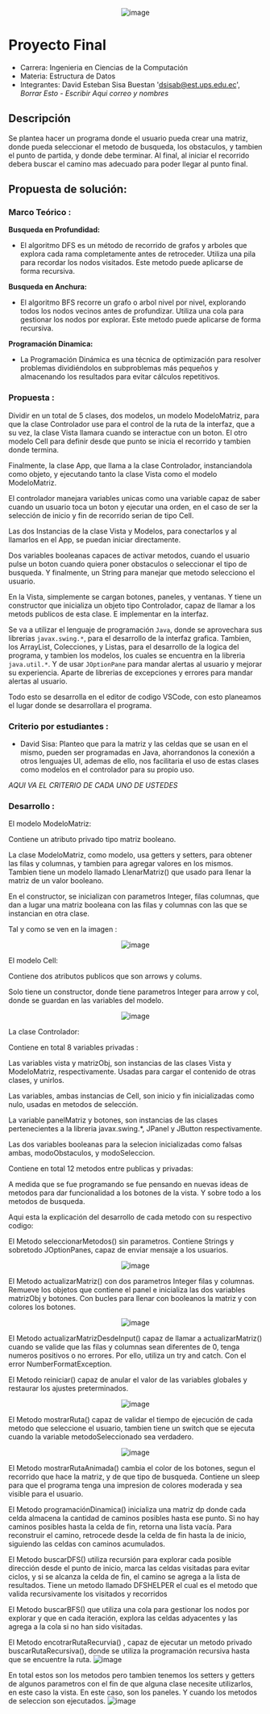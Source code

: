 
<p align="center">
  <img src="https://github.com/user-attachments/assets/caa1a648-f9f1-4327-a500-68c62f8420ea" alt="image">
</p>
<h1 aling = "center" >
  Proyecto Final
</h1>

- Carrera: Ingenieria en Ciencias de la Computación
- Materia: Estructura de Datos
- Integrantes: David Esteban Sisa Buestan  'dsisab@est.ups.edu.ec', *Borrar Esto - Escribir Aqui correo y nombres*

## Descripción
 Se plantea hacer un programa donde el usuario pueda crear una matriz, donde pueda seleccionar el metodo de busqueda, los
obstaculos, y tambien el punto de partida, y donde debe terminar. Al final, al iniciar el recorrido debera buscar el 
camino mas adecuado para poder llegar al punto final.

## Propuesta de solución: 
### Marco Teórico : 

**Busqueda en Profundidad:**

- El algoritmo DFS es un método de recorrido de grafos y arboles que explora cada rama completamente antes de retroceder. Utiliza una pila para recordar los nodos visitados.
Este metodo puede aplicarse de forma recursiva.

**Busqueda en Anchura:**

- El algoritmo BFS  recorre un grafo o arbol nivel por nivel, explorando todos los nodos vecinos antes de profundizar. Utiliza una cola para gestionar los nodos por explorar.
Este metodo puede aplicarse de forma recursiva.

__Programación Dinamica:__

 - La Programación Dinámica es una técnica de optimización para resolver problemas dividiéndolos en subproblemas más pequeños y almacenando los resultados para evitar cálculos repetitivos.

### Propuesta  :

Dividir en un total de 5 clases, dos modelos, un modelo ModeloMatriz, para que la clase Controlador use para el control de la ruta de la interfaz, que a su vez, la clase Vista llamara cuando se 
interactue con un boton. El otro modelo Cell para definir desde que punto se inicia el recorrido y tambien donde termina.

Finalmente, la clase App, que llama a la clase Controlador, instanciandola como objeto, y ejecutando tanto la clase Vista como el modelo ModeloMatriz.

El controlador manejara variables unicas como una variable capaz de saber cuando un usuario toca un boton y ejecutar una orden, en el caso de ser la selección de inicio y fin de recorrido serian 
de tipo Cell.

Las dos Instancias de la clase Vista y Modelos, para conectarlos y al llamarlos en el App, se puedan iniciar directamente.

Dos variables booleanas capaces de activar metodos, cuando el usuario pulse un boton cuando quiera poner obstaculos o seleccionar el tipo de busqueda. Y finalmente, un String para manejar que metodo
selecciono el usuario.

En la Vista, simplemente se cargan botones, paneles, y ventanas. Y tiene un constructor que inicializa un objeto tipo Controlador, capaz de llamar a los metods publicos de esta clase. E implementar
en la interfaz.



Se va a utilizar el lenguaje de programación `Java`, donde se aprovechara sus librerias `javax.swing.*`, para el desarrollo de la interfaz grafica. Tambien, los ArrayList, Colecciones, y Listas,
para el desarrollo de la logica del programa, y tambien los modelos, los cuales se encuentra en la libreria `java.util.*`. Y de usar `JOptionPane` para mandar alertas al usuario y mejorar su experiencia.
Aparte de librerias de excepciones y errores para mandar alertas al usuario.

Todo esto se desarrolla en el editor de codigo VSCode, con esto planeamos el lugar donde se desarrollara el programa.

### Criterio por estudiantes :
- David Sisa: Planteo que para la matriz y las celdas que se usan en el mismo, pueden ser programadas en Java, ahorrandonos la conexión a otros lenguajes UI, ademas de ello, nos facilitaria el uso
de estas clases como modelos en el controlador para su propio uso.

*AQUI VA EL CRITERIO DE CADA UNO DE USTEDES*

### Desarrollo :
  El modelo ModeloMatriz: 
  
  Contiene un atributo privado tipo matriz booleano.
  
  La clase ModeloMatriz, como modelo, usa getters y setters, para obtener las filas y columnas, y tambien para agregar valores en los mismos.
  Tambien tiene un modelo llamado LlenarMatriz() que usado para llenar la matriz de un valor booleano.
  
  En el constructor, se inicializan con parametros Integer, filas columnas,  que dan a lugar una matriz booleana con las filas y columnas con las 
  que se instancian en otra clase.
  
  Tal y como se ven en la imagen :


<p align="center">
  <img src="https://github.com/user-attachments/assets/8787be79-4302-4a85-8b53-59f10e5455ad" alt="image">
</p>

  El modelo Cell:

  Contiene dos atributos publicos que son arrows y colums.

  Solo tiene un constructor, donde tiene parametros Integer para arrow y col, donde se guardan en las variables del modelo.

<p align="center">
  <img src="https://github.com/user-attachments/assets/5a3fe024-d213-4c32-99fd-811ad34f702c" alt="image">
</p>
  La clase Controlador:

  Contiene en total 8 variables privadas :
  
  Las variables vista y matrizObj, son instancias de las clases Vista y ModeloMatriz, respectivamente. Usadas para cargar el contenido de otras clases, y unirlos.
  
  Las variables, ambas instancias de Cell, son inicio y fin inicializadas como nulo, usadas en metodos de selección.
  
  La variable panelMatriz y botones, son instancias de las clases pertenecientes a la libreria javax.swing.*, JPanel y JButton respectivamente.
  
  Las dos variables booleanas para la selecion inicializadas como falsas ambas, modoObstaculos, y modoSeleccion.
  
  Contiene en total 12 metodos entre publicas y privadas:
  

  A medida que se fue programando se fue pensando en nuevas ideas de metodos para dar funcionalidad a los botones de la vista. Y sobre todo a los metodos de
  busqueda.

  Aqui esta la explicación del desarrollo de cada metodo con su respectivo codigo: 
  
  El Metodo  seleccionarMetodos() sin parametros. Contiene Strings y sobretodo JOptionPanes, capaz de enviar mensaje a los usuarios.
  
<p align="center">
  <img src="https://github.com/user-attachments/assets/aa80e9c8-b3c5-42f2-8fe0-022036f7b2d5" alt="image">
</p>




  El Metodo  actualizarMatriz() con dos parametros Integer filas y columnas. Remueve los objetos que contiene el panel e inicializa las dos variables matrizObj y botones.
  Con bucles para llenar con booleanos la matriz y con colores los botones.

  <p align="center">
  <img src="https://github.com/user-attachments/assets/50c88086-a9e2-4265-8317-d8753e4c7bd1" alt="image">
  </p>

  El Metodo  actualizarMatrizDesdeInput() capaz de llamar a actualizarMatriz() cuando se valide que las filas y columnas sean diferentes de 0, tenga numeros positivos o  no errores.
  Por ello, utiliza un try and catch. Con el error NumberFormatException.

  El Metodo reiniciar() capaz de anular el valor de las variables globales y restaurar los ajustes preterminados. 
  
<p align="center">
  <img src="https://github.com/user-attachments/assets/4b7a3038-262c-4dc2-9ee6-8d1017ef1b52" alt="image">
</p>

  El Metodo  mostrarRuta() capaz de validar el tiempo de ejecución de cada metodo que seleccione el usuario, tambien tiene un switch que se ejecuta cuando la variable metodoSeleccionado
  sea verdadero.
  
  <p align="center">
  <img src="https://github.com/user-attachments/assets/5fddae7a-8821-4986-9d1c-e7ccde2b4360" alt="image">
  </p>

  El Metodo  mostrarRutaAnimada() cambia el color de los botones, segun el recorrido que hace la matriz, y de que tipo de busqueda. Contiene un sleep para que el programa tenga una 
  impresion de colores moderada y sea visible para el usuario.

  El Metodo programaciónDinamica() inicializa una matriz dp donde cada celda almacena la cantidad de caminos posibles hasta ese punto. Si no hay caminos posibles hasta la celda de fin, retorna una lista vacía.
  Para reconstruir el camino, retrocede desde la celda de fin hasta la de inicio, siguiendo las celdas con caminos acumulados.

  El Metodo buscarDFS() utiliza recursión para explorar cada posible dirección desde el punto de inicio, marca las celdas visitadas para evitar ciclos, y si  se alcanza la celda de fin, el camino se agrega a la       lista de resultados. Tiene un metodo llamado DFSHELPER el cual es el metodo que valida recursivamente los visitados y recorridos

  El Metodo  buscarBFS() que utiliza una cola para gestionar los nodos por explorar y que en cada iteración, explora las celdas adyacentes y las agrega a la cola si no han sido visitadas.
  
  El Metodo encotrarRutaRecurvia() , capaz de ejecutar un metodo privado buscarRutaRecursiva(), donde se utiliza la programación recursiva hasta que se encuentre
  la ruta.
  ![image](https://github.com/user-attachments/assets/6014b6d8-1850-4cec-80d7-0a6edfdc4d07)


  En total estos son los metodos pero tambien tenemos los setters y getters de algunos parametros con el fin de que alguna clase necesite utilizarlos, en este caso la vista. En este caso, son los paneles.
  Y cuando los metodos de seleccion son ejecutados.
  ![image](https://github.com/user-attachments/assets/b3539834-1b63-4637-b476-db96692663fe)


  

  
  
  








  







